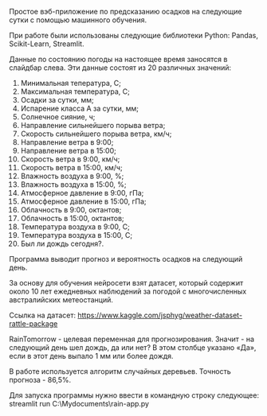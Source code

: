 Простое вэб-приложение по предсказанию осадков на следующие сутки с помощью машинного обучения.

При работе были использованы следующие библиотеки Python: Pandas, Scikit-Learn, Streamlit.

Данные по состоянию погоды на настоящее время заносятся в слайдбар слева. Эти данные состоят из 20 различных значений: 
1. Минимальная тепература, С;
2. Максимальная температура, С;
3. Осадки за сутки, мм;
4. Испарение класса А за сутки, мм;
5. Солнечное сияние, ч;
6. Направление сильнейшего порыва ветра;
7. Скорость сильнейшего порыва ветра, км/ч;
8. Направление ветра в 9:00;
9. Направление ветра в 15:00;
10. Скорость ветра в 9:00, км/ч;
11. Скорость ветра в 15:00, км/ч;
12. Влажность воздуха в 9:00, %;
13. Влажность воздуха в 15:00, %;
14. Атмосферное давление в 9:00, гПа;
15. Атмосферное давление в 15:00, гПа;
16. Облачность в 9:00, октантов;
17. Облачность в 15:00, октантов;
18. Температура воздуха в 9:00, С;
19. Температура воздуха в 15:00, С;
20. Был ли дождь сегодня?.

Программа выводит прогноз и вероятность осадков на следующий день.

За основу для обучения нейросети взят датасет, который содержит около 10 лет ежедневных наблюдений за погодой с многочисленных австралийских метеостанций.

Ссылка на датасет: https://www.kaggle.com/jsphyg/weather-dataset-rattle-package

RainTomorrow - целевая переменная для прогнозирования. Значит - на следующий день шел дождь, да или нет?
В этом столбце указано «Да», если в этот день выпало 1 мм или более дождя.

В работе используется алгоритм случайных деревьев. Точность прогноза - 86,5%.

Для запуска программы нужно ввести в командную строку следующее:
streamlit run C:\Mydocuments\rain-app.py
